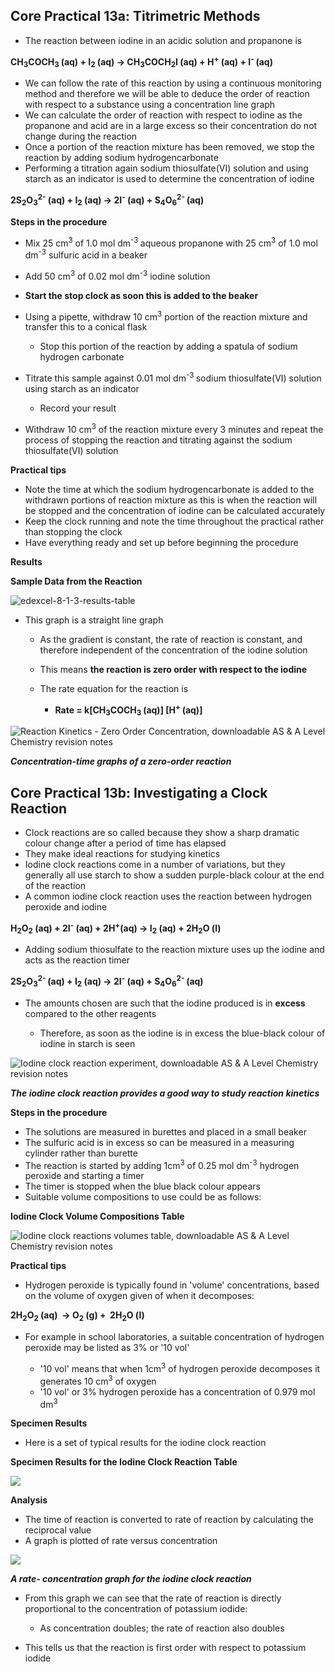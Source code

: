 Core Practical 13a: Titrimetric Methods
---------------------------------------

* The reaction between iodine in an acidic solution and propanone is

<b>CH</b><sub><b>3</b></sub><b>COCH</b><sub><b>3 </b></sub><b>(aq) + I</b><sub><b>2</b></sub><b> (aq) → CH</b><sub><b>3</b></sub><b>COCH</b><sub><b>2</b></sub><b>I (aq) + H</b><sup><b>+</b></sup><b> (aq) + I</b><sup><b>- </b></sup><b>(aq) </b>

* We can follow the rate of this reaction by using a continuous monitoring method and therefore we will be able to deduce the order of reaction with respect to a substance using a concentration line graph
* We can calculate the order of reaction with respect to iodine as the propanone and acid are in a large excess so their concentration do not change during the reaction
* Once a portion of the reaction mixture has been removed, we stop the reaction by adding sodium hydrogencarbonate
* Performing a titration again sodium thiosulfate(VI) solution and using starch as an indicator is used to determine the concentration of iodine

<b>2S</b><sub><b>2</b></sub><b>O</b><sub><b>3</b></sub><sup><b>2-</b></sup><b> (aq) + I</b><sub><b>2</b></sub><b> (aq) → 2I</b><sup><b>-</b></sup><b> (aq) + S</b><sub><b>4</b></sub><b>O</b><sub><b>6</b></sub><sup><b>2- </b></sup><b>(aq) </b>

<b>Steps in the procedure</b>

* Mix 25 cm<sup>3</sup> of 1.0 mol dm<sup>-3 </sup>aqueous propanone with 25 cm<sup>3</sup> of 1.0 mol dm<sup>-3</sup> sulfuric acid in a beaker
* Add 50 cm<sup>3</sup> of 0.02 mol dm<sup>-3</sup> iodine solution
* <b>Start the stop clock as soon this is added to the beaker</b>
* Using a pipette, withdraw 10 cm<sup>3</sup> portion of the reaction mixture and transfer this to a conical flask

  + Stop this portion of the reaction by adding a spatula of sodium hydrogen carbonate
* Titrate this sample against 0.01 mol dm<sup>-3 </sup>sodium thiosulfate(VI) solution using starch as an indicator

  + Record your result
* Withdraw 10 cm<sup>3</sup> of the reaction mixture every 3 minutes and repeat the process of stopping the reaction and titrating against the sodium thiosulfate(VI) solution

<b>Practical tips</b>

* Note the time at which the sodium hydrogencarbonate is added to the withdrawn portions of reaction mixture as this is when the reaction will be stopped and the concentration of iodine can be calculated accurately
* Keep the clock running and note the time throughout the practical rather than stopping the clock
* Have everything ready and set up before beginning the procedure

<b>Results</b>

<b>Sample Data from the Reaction</b>

![edexcel-8-1-3-results-table](edexcel-8-1-3-results-table.png)

* This graph is a straight line graph

  + As the gradient is constant, the rate of reaction is constant, and therefore independent of the concentration of the iodine solution
  + This means <b>the reaction is zero order with respect to the iodine</b>
  + The rate equation for the reaction is

    - <b>Rate = k[CH</b><sub><b>3</b></sub><b>COCH</b><sub><b>3 </b></sub><b>(aq)] [H</b><sup><b>+ </b></sup><b>(aq)]</b>

![Reaction Kinetics - Zero Order Concentration, downloadable AS & A Level Chemistry revision notes](5.6-Reaction-Kinetics-Zero-Order-Concentration.png)

<i><b>Concentration-time graphs of a zero-order reaction</b></i>

Core Practical 13b: Investigating a Clock Reaction
--------------------------------------------------

* Clock reactions are so called because they show a sharp dramatic colour change after a period of time has elapsed
* They make ideal reactions for studying kinetics
* Iodine clock reactions come in a number of variations, but they generally all use starch to show a sudden purple-black colour at the end of the reaction
* A common iodine clock reaction uses the reaction between hydrogen peroxide and iodine

<b>H</b><sub><b>2</b></sub><b>O</b><sub><b>2</b></sub><b> (aq) + 2I</b><sup><b>-</b></sup><b> (aq) + 2H</b><sup><b>+</b></sup><b>(aq) → I</b><sub><b>2</b></sub><b> (aq) + 2H</b><sub><b>2</b></sub><b>O (l)</b>

* Adding sodium thiosulfate to the reaction mixture uses up the iodine and acts as the reaction timer

<b>2S</b><sub><b>2</b></sub><b>O</b><sub><b>3</b></sub><sup><b>2- </b></sup><b>(aq) + I</b><sub><b>2</b></sub><b> (aq) → 2I</b><sup><b>-</b></sup><b> (aq) + S</b><sub><b>4</b></sub><b>O</b><sub><b>6</b></sub><sup><b>2- </b></sup><b>(aq)</b>

* The amounts chosen are such that the iodine produced is in <b>excess</b> compared to the other reagents

  + Therefore, as soon as the iodine is in excess the blue-black colour of iodine in starch is seen

![Iodine clock reaction experiment, downloadable AS & A Level Chemistry revision notes](8.1.5-Iodine-clock-reaction-experiment.png)

<i><b>The iodine clock reaction provides a good way to study reaction kinetics</b></i>

<b>Steps in the procedure</b>

* The solutions are measured in burettes and placed in a small beaker
* The sulfuric acid is in excess so can be measured in a measuring cylinder rather than burette
* The reaction is started by adding 1cm<sup>3</sup> of 0.25 mol dm<sup>-3</sup> hydrogen peroxide and starting a timer
* The timer is stopped when the blue black colour appears
* Suitable volume compositions to use could be as follows:

<b>Iodine Clock Volume Compositions Table</b>

![Iodine clock reactions volumes table, downloadable AS & A Level Chemistry revision notes](8.1.5-Iodine-clock-reactions-volumes-table.png)

<b>Practical tips</b>

* Hydrogen peroxide is typically found in 'volume' concentrations, based on the volume of oxygen given of when it decomposes:

<b>2H</b><sub><b>2</b></sub><b>O</b><sub><b>2</b></sub><b> (aq)  → O</b><sub><b>2</b></sub><b> (g) +  2H</b><sub><b>2</b></sub><b>O (l)</b>

* For example in school laboratories, a suitable concentration of hydrogen peroxide may be listed as 3% or '10 vol'

  + '10 vol' means that when 1cm<sup>3</sup> of hydrogen peroxide decomposes it generates 10 cm<sup>3</sup> of oxygen
  + '10 vol' or 3% hydrogen peroxide has a concentration of 0.979 mol dm<sup>3</sup>

<b>Specimen Results</b>

* Here is a set of typical results for the iodine clock reaction

<b>Specimen Results for the Iodine Clock Reaction Table</b>

![](8.1.5-Iodine-clock-reaction-results-table.png)

<b>Analysis</b>

* The time of reaction is converted to rate of reaction by calculating the reciprocal value
* A graph is plotted of rate versus concentration

![](8.1.5-Iodine-clock-reaction-graph.png)

<i><b>A rate- concentration graph for the iodine clock reaction</b></i>

* From this graph we can see that the rate of reaction is directly proportional to the concentration of potassium iodide:

  + As concentration doubles; the rate of reaction also doubles
* This tells us that the reaction is first order with respect to potassium iodide